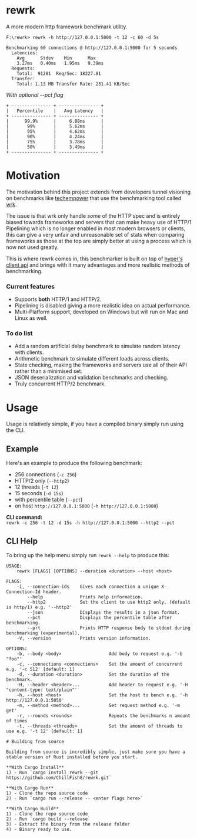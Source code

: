 # rewrk
A more modern http framework benchmark utility.

```
F:\rewrk> rewrk -h http://127.0.0.1:5000 -t 12 -c 60 -d 5s

Benchmarking 60 connections @ http://127.0.0.1:5000 for 5 seconds
  Latencies:
    Avg      Stdev    Min      Max    
    3.27ms   0.40ms   1.95ms   9.39ms
  Requests:
    Total:  91281  Req/Sec: 18227.81
  Transfer:
    Total: 1.13 MB Transfer Rate: 231.41 KB/Sec
```

*With optional --pct flag*
```
+ --------------- + --------------- +
|   Percentile    |   Avg Latency   |
+ --------------- + --------------- +
|      99.9%      |     6.88ms      |
|       99%       |     5.62ms      |
|       95%       |     4.62ms      |
|       90%       |     4.24ms      |
|       75%       |     3.78ms      |
|       50%       |     3.49ms      |
+ --------------- + --------------- +
```

# Motivation
The motivation behind this project extends from developers tunnel visioning on benchmarks like [techempower](https://www.techempower.com/benchmarks/) that use the benchmarking tool called [wrk](https://github.com/wg/wrk).

The issue is that wrk only handle *some* of the HTTP spec and is entirely biased towards frameworks and servers that can make heavy use of HTTP/1 Pipelining which is no longer enabled in most modern browsers or clients, this can give a very unfair and unreasonable set of stats when comparing frameworks as those at the top are simply
better at using a process which is now not used greatly.

This is where rewrk comes in, this benchmarker is built on top of [hyper's client api](https://github.com/hyperium/hyper) and brings with it many advantages and more realistic methods of benchmarking.

### Current features
- Supports **both** HTTP/1 and HTTP/2.
- Pipelining is disabled giving a more realistic idea on actual performance.
- Multi-Platform support, developed on Windows but will run on Mac and Linux as well.

### To do list
- Add a random artificial delay benchmark to simulate random latency with clients.
- Arithmetic benchmark to simulate different loads across clients.
- State checking, making the frameworks and servers use all of their API rather than a minimised set.
- JSON deserialization and validation benchmarks and checking.
- Truly concurrent HTTP/2 benchmark.

# Usage
Usage is relatively simple, if you have a compiled binary simply run using the CLI.

## Example
Here's an example to produce the following benchmark:
- 256 connections (`-c 256`)
- HTTP/2 only (`--http2`)
- 12 threads (`-t 12`)
- 15 seconds (`-d 15s`)
- with percentile table (`--pct`)
- on host `http://127.0.0.1:5000` (`-h http://127.0.0.1:5000`)<br>

**CLI command:**<br>
`rewrk -c 256 -t 12 -d 15s -h http://127.0.0.1:5000 --http2 --pct`


## CLI Help
To bring up the help menu simply run `rewrk --help` to produce this:

```
USAGE:
    rewrk [FLAGS] [OPTIONS] --duration <duration> --host <host>

FLAGS:
    -i, --connection-ids    Gives each connection a unique X-Connection-Id header.
        --help              Prints help information.
        --http2             Set the client to use http2 only. (default is http/1) e.g. '--http2'
        --json              Displays the results in a json format.
        --pct               Displays the percentile table after benchmarking.
        --prt               Prints HTTP response body to stdout during benchmarking (experimental).
    -V, --version           Prints version information.

OPTIONS:
    -b, --body <body>                  Add body to request e.g. '-b "foo"'
    -c, --connections <connections>    Set the amount of concurrent e.g. '-c 512' [default: 1]
    -d, --duration <duration>          Set the duration of the benchmark.
    -H, --header <header>...           Add header to request e.g. '-H "content-type: text/plain"'
    -h, --host <host>                  Set the host to bench e.g. '-h http://127.0.0.1:5050'
    -m, --method <method>...           Set request method e.g. '-m get'
    -r, --rounds <rounds>              Repeats the benchmarks n amount of times
    -t, --threads <threads>            Set the amount of threads to use e.g. '-t 12' [default: 1]

# Building from source

Building from source is incredibly simple, just make sure you have a stable version of Rust installed before you start.

**With Cargo Install**
1) - Run `cargo install rewrk --git https://github.com/ChillFish8/rewrk.git`

**With Cargo Run**
1) - Clone the repo source code
2) - Run `cargo run --release -- <enter flags here>`

**With Cargo Build**
1) - Clone the repo source code
2) - Run `cargo build --release`
3) - Extract the binary from the release folder
4) - Binary ready to use.
